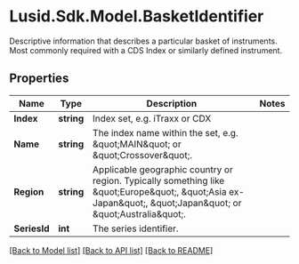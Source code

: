# Lusid.Sdk.Model.BasketIdentifier
Descriptive information that describes a particular basket of instruments. Most commonly required with a CDS Index or similarly defined instrument.

## Properties

Name | Type | Description | Notes
------------ | ------------- | ------------- | -------------
**Index** | **string** | Index set, e.g. iTraxx or CDX | 
**Name** | **string** | The index name within the set, e.g. \&quot;MAIN\&quot; or \&quot;Crossover\&quot;. | 
**Region** | **string** | Applicable geographic country or region. Typically something like \&quot;Europe\&quot;, \&quot;Asia ex-Japan\&quot;, \&quot;Japan\&quot; or \&quot;Australia\&quot;. | 
**SeriesId** | **int** | The series identifier. | 

[[Back to Model list]](../README.md#documentation-for-models) [[Back to API list]](../README.md#documentation-for-api-endpoints) [[Back to README]](../README.md)

